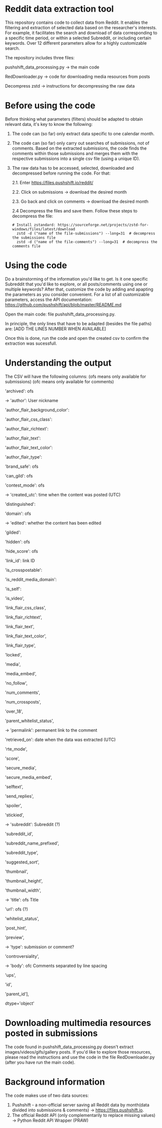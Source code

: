 # Reddit data extraction tool 

This repository contains code to collect data from Reddit. It enables the filtering and extraction of selected data based on the researcher's interests. For example, it facilitates the search and download of data corresponding to a specific time period, or within a selected Subreddit, or including certain keywords. Over 12 different parameters allow for a highly customizable search. 

The repository includes three files:

pushshift_data_processing.py -> the main code

RedDownloader.py -> code for downloading media resources from posts

Decompress zstd -> instructions for decompressing the raw data

# Before using the code
Before thinking what parameters (filters) should be adapted to obtain relevant data, it's key to know the following:
1. The code can (so far) only extract data specific to one calendar month. 

2. The code can (so far) only carry out searches of submissions, not of comments. Based on the extracted submissions, the code finds the comments within those submissions and merges them with the respective submissions into a single csv file (using a unique ID). 

3. The raw data has to be accessed, selected, downloaded and decompressed before running the code. For that:

    2.1. Enter https://files.pushshift.io/reddit/
   
    2.2. Click on submissions -> download the desired month
    
    2.3. Go back and click on comments -> download the desired month

    2.4 Decompress the files and save them. Follow these steps to decompress the file:
    
       # Install zstandard: https://sourceforge.net/projects/zstd-for-windows/files/latest/download
         zstd -d ("name of the file-submissions") --long=31  # decompress the submissions file
         zstd -d ("name of the file-comments") --long=31  # decompress the comments file



# Using the code 
Do a brainstorming of the information you'd like to get. Is it one specific Subreddit that you'd like to explore, or all posts/comments using one or multiple keywords? After that, customize the code by adding and apapting the parameters as you consider convenient. For a list of all customizable parameters, access the API documentation: https://github.com/pushshift/api/blob/master/README.md
 
Open the main code: file pushshift_data_processing.py.

In principle, the only lines that have to be adapted (besides the file paths) are: [ADD THE LINES NUMBER WHEN AVAILABLE] 

Once this is done, run the code and open the created csv to confirm the extraction was sucessfull.

# Understanding the output
The CSV will have the following columns: 
(ofs means only available for submissions)
(ofc means only available for comments)

'archived': ofs

-> 'author': User nickname

'author_flair_background_color':

'author_flair_css_class':

'author_flair_richtext':

'author_flair_text':

'author_flair_text_color': 

'author_flair_type':

'brand_safe': ofs

'can_gild': ofs

'contest_mode': ofs

-> 'created_utc': time when the content was posted (UTC)

'distinguished':

'domain': ofs

-> 'edited': whether the content has been edited

'gilded': 

'hidden': ofs

'hide_score': ofs

'link_id': link ID

'is_crosspostable':

'is_reddit_media_domain': 

'is_self': 

'is_video',

'link_flair_css_class', 

'link_flair_richtext', 

'link_flair_text', 

'link_flair_text_color', 

'link_flair_type', 

'locked', 

'media',

'media_embed',

'no_follow', 

'num_comments', 

'num_crossposts', 

'over_18', 

'parent_whitelist_status', 

-> 'permalink': permanent link to the comment

'retrieved_on': date when the data was extracted (UTC)

'rte_mode', 

'score', 

'secure_media',

'secure_media_embed',

'selftext',

'send_replies',

'spoiler',

'stickied', 

-> 'subreddit': Subreddit (?)

'subreddit_id',

'subreddit_name_prefixed', 

'subreddit_type', 

'suggested_sort',

'thumbnail', 

'thumbnail_height',

'thumbnail_width', 

-> 'title': ofs Title

'url': ofs (?)

'whitelist_status', 

'post_hint', 

'preview',

-> 'type': submission or comment?

'controversiality', 

-> 'body': ofc Comments separated by line spacing

'ups', 

'id', 

'parent_id'], 

dtype='object'


# Downloading multimedia resources posted in submissions
The code found in pushshift_data_processing.py doesn't extract images/videos/gifs/gallery posts. If you'd like to explore those resources, please read the instructions and use the code in the file RedDownloader.py (after you have run the main code).

# Background information
The code makes use of two data sources:
1. Pushshift - a non-official server saving all Reddit data by month(data divided into submissions & comments) -> https://files.pushshift.io.
2. The official Reddit API (only complementarily to replace missing values) -> Python Reddit API Wrapper (PRAW)
